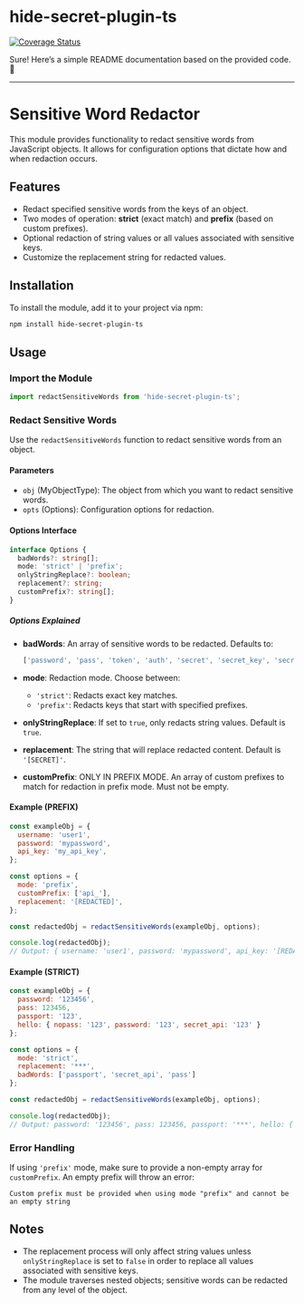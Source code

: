 # hide-secret-plugin-ts
[![Coverage Status](https://coveralls.io/repos/github/KostinKD/hide-secret-plugin-ts/badge.svg?branch=master)](https://coveralls.io/github/KostinKD/hide-secret-plugin-ts?branch=master)


Sure! Here’s a simple README documentation based on the provided code. 📜

---

# Sensitive Word Redactor

This module provides functionality to redact sensitive words from JavaScript objects. It allows for configuration options that dictate how and when redaction occurs.

## Features

- Redact specified sensitive words from the keys of an object.
- Two modes of operation: **strict** (exact match) and **prefix** (based on custom prefixes).
- Optional redaction of string values or all values associated with sensitive keys.
- Customize the replacement string for redacted values.

## Installation

To install the module, add it to your project via npm:

```bash
npm install hide-secret-plugin-ts
```

## Usage

### Import the Module

```javascript
import redactSensitiveWords from 'hide-secret-plugin-ts';
```

### Redact Sensitive Words

Use the `redactSensitiveWords` function to redact sensitive words from an object.

#### Parameters

- `obj` (MyObjectType): The object from which you want to redact sensitive words.
- `opts` (Options): Configuration options for redaction.

#### Options Interface

```typescript
interface Options {
  badWords?: string[];
  mode: 'strict' | 'prefix';
  onlyStringReplace?: boolean;
  replacement?: string;
  customPrefix?: string[];
}
```

##### Options Explained

- **badWords**: An array of sensitive words to be redacted. Defaults to:
  ```javascript
  ['password', 'pass', 'token', 'auth', 'secret', 'secret_key', 'secret_api', 'passphrase', 'card']
  ```

- **mode**: Redaction mode. Choose between:
    - `'strict'`: Redacts exact key matches.
    - `'prefix'`: Redacts keys that start with specified prefixes.

- **onlyStringReplace**: If set to `true`, only redacts string values. Default is `true`.

- **replacement**: The string that will replace redacted content. Default is `'[SECRET]'`.

- **customPrefix**: ONLY IN PREFIX MODE. An array of custom prefixes to match for redaction in prefix mode. Must not be empty.

#### Example (PREFIX)

```javascript
const exampleObj = {
  username: 'user1',
  password: 'mypassword',
  api_key: 'my_api_key',
};

const options = {
  mode: 'prefix',
  customPrefix: ['api_'],
  replacement: '[REDACTED]',
};

const redactedObj = redactSensitiveWords(exampleObj, options);

console.log(redactedObj);
// Output: { username: 'user1', password: 'mypassword', api_key: '[REDACTED]' }
```
#### Example (STRICT)

```javascript
const exampleObj = {
  password: '123456',
  pass: 123456,
  passport: '123',
  hello: { nopass: '123', password: '123', secret_api: '123' }
};

const options = {
  mode: 'strict',
  replacement: '***',
  badWords: ['passport', 'secret_api', 'pass']
};

const redactedObj = redactSensitiveWords(exampleObj, options);

console.log(redactedObj);
// Output: password: '123456', pass: 123456, passport: '***', hello: { nopass: '123', password: '123', secret_api: '***' }
```

### Error Handling

If using `'prefix'` mode, make sure to provide a non-empty array for `customPrefix`. An empty prefix will throw an error:

```text
Custom prefix must be provided when using mode "prefix" and cannot be an empty string
```

## Notes

- The replacement process will only affect string values unless `onlyStringReplace` is set to `false` in order to replace all values associated with sensitive keys.
- The module traverses nested objects; sensitive words can be redacted from any level of the object.

[//]: # (## License)

[//]: # ()
[//]: # (This project is licensed under the MIT License - see the [LICENSE]&#40;LICENSE&#41; file for details.)

[//]: # ()
[//]: # (---)

[//]: # (Feel free to adjust any sections to better suit your project’s branding or specific use cases! 😊)
